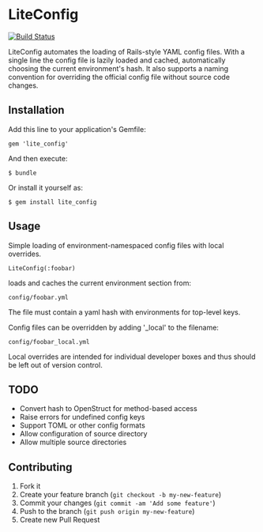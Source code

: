 # LiteConfig

[![Build Status](https://travis-ci.org/gtd/lite_config.png?branch=master)](https://travis-ci.org/gtd/lite_config)

LiteConfig automates the loading of Rails-style YAML config files.  With a single line the config file is lazily loaded
and cached, automatically choosing the current environment's hash.  It also supports a naming convention for overriding
the official config file without source code changes.

## Installation

Add this line to your application's Gemfile:

    gem 'lite_config'

And then execute:

    $ bundle

Or install it yourself as:

    $ gem install lite_config

## Usage

Simple loading of environment-namespaced config files with local overrides.

    LiteConfig(:foobar)

loads and caches the current environment section from:

    config/foobar.yml

The file must contain a yaml hash with environments for top-level keys.

Config files can be overridden by adding '_local' to the filename:

    config/foobar_local.yml

Local overrides are intended for individual developer boxes and thus
should be left out of version control.


## TODO

* Convert hash to OpenStruct for method-based access
* Raise errors for undefined config keys
* Support TOML or other config formats
* Allow configuration of source directory
* Allow multiple source directories


## Contributing

1. Fork it
2. Create your feature branch (`git checkout -b my-new-feature`)
3. Commit your changes (`git commit -am 'Add some feature'`)
4. Push to the branch (`git push origin my-new-feature`)
5. Create new Pull Request
